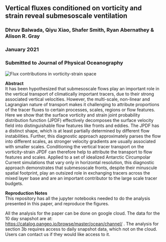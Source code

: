 ## Vertical fluxes conditioned on vorticity and strain reveal submesoscale ventilation
### Dhruv Balwada, Qiyu Xiao, Shafer Smith, Ryan Abernathey & Alison R. Gray 
### January 2021
### Submitted to Journal of Physical Oceanography


![Flux contributions in vorticity-strain space](figure10se.png)   

**Abstract**  
It has been hypothesized that submesoscale flows play an important role in the vertical transport of climatically important tracers, due to their strong associated vertical velocities. However, the multi-scale, non-linear and Lagrangian nature of transport makes it challenging to attribute proportions of the tracer fluxes to certain processes, scales, regions or flow features.
Here we show that the surface vorticity and strain joint probability distribution function (JPDF) effectively decomposes the surface velocity field into distinguishable flow features like fronts and eddies. 
The JPDF has a distinct shape, which is at least partially determined by  different flow instabilities. 
Further, this diagnostic approach approximately parses the flow into different scales, as stronger velocity gradients are usually associated with smaller scales. Conditioning the vertical tracer transport on the vorticity-strain JPDF can therefore help to attribute the transport to flow features and scales.
Applied to a set of idealized Antarctic Circumpolar Current simulations that vary only in horizontal resolution, this diagnostic approach demonstrates that submesoscale fronts, despite their minuscule spatial footprint, play an outsized role in exchanging tracers across the mixed layer base and are an important contributor to the large scale tracer budgets.




**Reproduction Notes**  
This repository has all the jupyter notebooks needed to do the analysis presented in this paper, and reproduce the figures. 

All the analysis for the paper can be done on google cloud. The data for the 10 day snapshot are at: https://catalog.pangeo.io/browse/master/ocean/channel/ . The analysis for section 3b requires access to daily snapshot data, which not on the cloud. Users can contact us if they would like access to it. 

